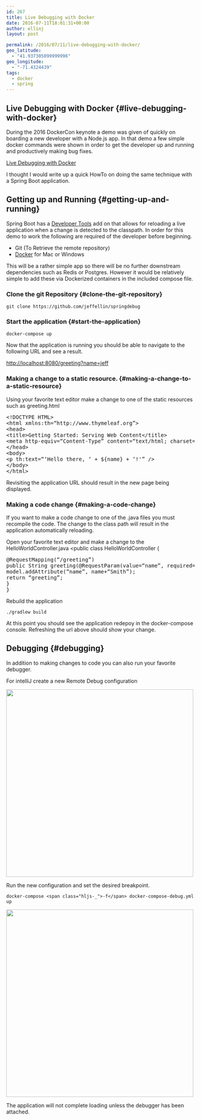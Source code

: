 ```yaml
---
id: 267
title: Live Debugging with Docker
date: 2016-07-11T18:01:31+00:00
author: ellinj
layout: post

permalink: /2016/07/11/live-debugging-with-docker/
geo_latitude:
  - "41.937305099999996"
geo_longitude:
  - "-71.4324439"
tags:
  - docker
  - spring
---
```

<article class="markdown-body"> 

## Live Debugging with Docker {#live-debugging-with-docker}

During the 2016 DockerCon keynote a demo was given of quickly on boarding a new developer with a Node.js app. In that demo a few simple docker commands were shown in order to get the developer up and running and productively making bug fixes.

[Live Debugging with Docker](https://blog.docker.com/2016/07/live-debugging-docker/)

I thought I would write up a quick HowTo on doing the same technique with a Spring Boot application.

## Getting up and Running {#getting-up-and-running}

Spring Boot has a [Developer Tools](http://docs.spring.io/spring-boot/docs/current/reference/html/using-boot-devtools.html) add on that allows for reloading a live application when a change is detected to the classpath. In order for this demo to work the following are required of the developer before beginning.

  * Git (To Retrieve the remote repository)
  * [Docker](http://www.docker.com/products/overview) for Mac or Windows

This will be a rather simple app so there will be no further downstream dependencies such as Redis or Postgres. However it would be relatively simple to add these via Dockerized containers in the included compose file.

### Clone the git Repository {#clone-the-git-repository}

    git clone https://github.com/jeffellin/springdebug

### Start the application {#start-the-application}

    docker-compose up

Now that the application is running you should be able to navigate to the following URL and see a result.

<http://localhost:8080/greeting?name=jeff>

### Making a change to a static resource. {#making-a-change-to-a-static-resource}

Using your favorite text editor make a change to one of the static resources such as greeting.html

<pre class="lang:default decode:true " >&lt;!DOCTYPE HTML&gt;
&lt;html xmlns:th=“http://www.thymeleaf.org”&gt;
&lt;head&gt;
&lt;title&gt;Getting Started: Serving Web Content&lt;/title&gt;
&lt;meta http-equiv=“Content-Type” content=“text/html; charset=UTF-8” /&gt;
&lt;/head&gt;
&lt;body&gt;
&lt;p th:text=“‘Hello there, ‘ + ${name} + ‘!'” /&gt;
&lt;/body&gt;
&lt;/html&gt;</pre>

Revisiting the application URL should result in the new page being displayed.

### Making a code change {#making-a-code-change}

If you want to make a code change to one of the .java files you must recompile the code. The change to the class path will result in the application automatically reloading.

Open your favorite text editor and make a change to the HelloWorldController.java <public class HelloWorldController { 

<pre class="lang:java decode:true " >@RequestMapping(“/greeting”)
public String greeting(@RequestParam(value=“name”, required=false, defaultValue=“World”) String name, Model model) {
model.addAttribute(“name”, name+“Smith”);
return “greeting”;
}
}</pre>

Rebuild the application

    ./gradlew build

At this point you should see the application redepoy in the docker-compose console. Refreshing the url above should show your change.

## Debugging {#debugging}

In addition to making changes to code you can also run your favorite debugger.

For intelliJ create a new Remote Debug configuration

<img src="/wp-content/uploads/2016/07/debugconfigurations.png" width="500" /> 

Run the new configuration and set the desired breakpoint.

    docker-compose <span class="hljs-_">-f</span> docker-compose-debug.yml up

<img src="/wp-content/uploads/2016/07/breakpoint_png.png" width="500" /> 

The application will not complete loading unless the debugger has been attached.</article> 

&nbsp;

&nbsp;